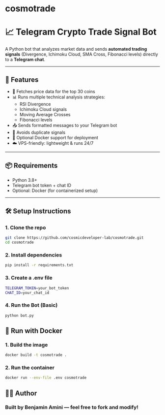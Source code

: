 # cosmotrade

# 📈 Telegram Crypto Trade Signal Bot

A Python bot that analyzes market data and sends **automated trading signals** (Divergence, Ichimoku Cloud, SMA Cross, Fibonacci levels) directly to a **Telegram chat**.

---

## 🚀 Features

- 📡 Fetches price data for the top 30 coins
- 📊 Runs multiple technical analysis strategies:
  - RSI Divergence
  - Ichimoku Cloud signals
  - Moving Average Crosses
  - Fibonacci levels
- 📤 Sends formatted messages to your Telegram bot
- 🧠 Avoids duplicate signals
- 🐳 Optional Docker support for deployment
- ☁️ VPS-friendly: lightweight & runs 24/7

---

## 📦 Requirements

- Python 3.8+
- Telegram bot token + chat ID
- Optional: Docker (for containerized setup)

---

## 🛠️ Setup Instructions

### 1. Clone the repo

```bash
git clone https://github.com/cosmicdeveloper-lab/cosmotrade.git
cd cosmotrade
```

### 2. Install dependencies

```bash
pip install -r requirements.txt
```

### 3. Create a .env file

```bash
TELEGRAM_TOKEN=your_bot_token
CHAT_ID=your_chat_id
```

### 4. Run the Bot (Basic)

```bash
python bot.py
```

## 🐳 Run with Docker

### 1. Build the image

```bash
docker build -t cosmotrade .
```

### 2. Run the container

```bash
docker run --env-file .env cosmotrade
```

## 🧑‍💻 Author

### Built by Benjamin Amini — feel free to fork and modify!

